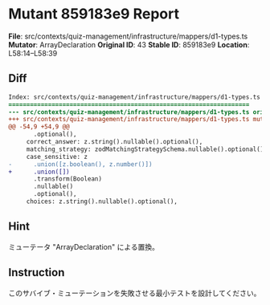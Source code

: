 # Mutant 859183e9 Report

**File**: src/contexts/quiz-management/infrastructure/mappers/d1-types.ts
**Mutator**: ArrayDeclaration
**Original ID**: 43
**Stable ID**: 859183e9
**Location**: L58:14–L58:39

## Diff

```diff
Index: src/contexts/quiz-management/infrastructure/mappers/d1-types.ts
===================================================================
--- src/contexts/quiz-management/infrastructure/mappers/d1-types.ts	original
+++ src/contexts/quiz-management/infrastructure/mappers/d1-types.ts	mutated #43
@@ -54,9 +54,9 @@
       .optional(),
     correct_answer: z.string().nullable().optional(),
     matching_strategy: zodMatchingStrategySchema.nullable().optional(),
     case_sensitive: z
-      .union([z.boolean(), z.number()])
+      .union([])
       .transform(Boolean)
       .nullable()
       .optional(),
     choices: z.string().nullable().optional(),
```

## Hint

ミューテータ "ArrayDeclaration" による置換。

## Instruction

このサバイブ・ミューテーションを失敗させる最小テストを設計してください。